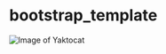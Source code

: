 # bootstrap_template

![Image of Yaktocat](https://github.com/yevheniia01/bootstrap_template/blob/master/images/coffe-template.PNG)
